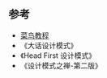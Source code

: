 ## 参考

* [菜鸟教程](https://www.runoob.com/design-pattern/design-pattern-intro.html)
* 《大话设计模式》
* 《Head First 设计模式》
* 《设计模式之禅-第二版》